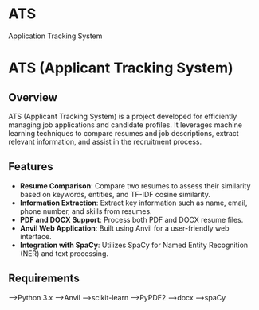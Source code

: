 # ATS
Application Tracking System

# ATS (Applicant Tracking System)

## Overview
ATS (Applicant Tracking System) is a project developed for efficiently managing job applications and candidate profiles. It leverages machine learning techniques to compare resumes and job descriptions, extract relevant information, and assist in the recruitment process.

## Features
- **Resume Comparison**: Compare two resumes to assess their similarity based on keywords, entities, and TF-IDF cosine similarity.
- **Information Extraction**: Extract key information such as name, email, phone number, and skills from resumes.
- **PDF and DOCX Support**: Process both PDF and DOCX resume files.
- **Anvil Web Application**: Built using Anvil for a user-friendly web interface.
- **Integration with SpaCy**: Utilizes SpaCy for Named Entity Recognition (NER) and text processing.

## Requirements
-->Python 3.x
-->Anvil
-->scikit-learn
-->PyPDF2
-->docx
-->spaCy

